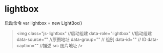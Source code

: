 # lightbox
启动命令
var lightbox = new LightBox()

> <img
> class="js-lightbox" //启动组建
> data-role="lightbox" //启动组建
> data-source="" //原图地址
> data-group="" // 组别
> data-id="" // ID
> data-caption="" //描述
> src 图片地址 />
